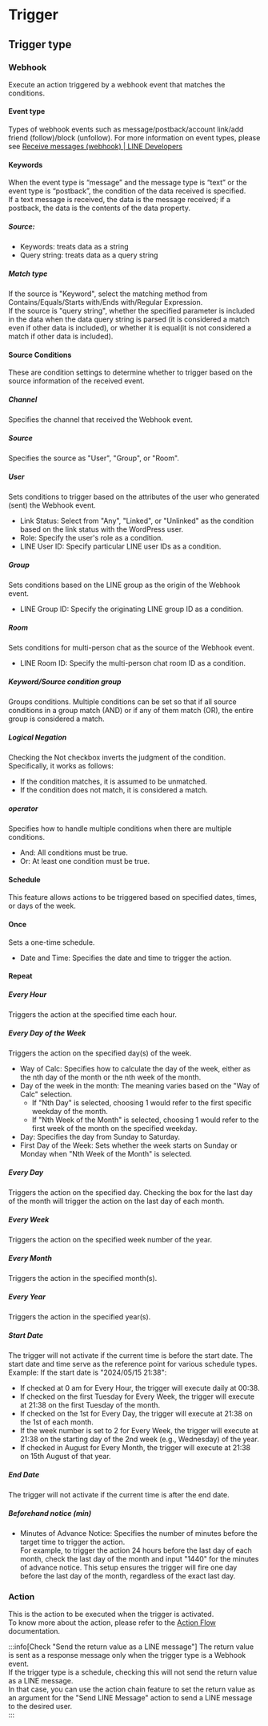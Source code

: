 # Trigger
## Trigger type
### Webhook
Execute an action triggered by a webhook event that matches the conditions.
#### Event type
Types of webhook events such as message/postback/account link/add friend (follow)/block (unfollow).
For more information on event types, please see  [Receive messages (webhook) | LINE Developers](https://developers.line.biz/en/docs/messaging-api/receiving-messages/#webhook-event-types)
#### Keywords
When the event type is “message” and the message type is “text” or the event type is “postback”, the condition of the data received is specified.  
If a text message is received, the data is the message received; if a postback, the data is the contents of the data property.
##### Source: ######
- Keywords: treats data as a string
- Query string: treats data as a query string
##### Match type
If the source is "Keyword", select the matching method from Contains/Equals/Starts with/Ends with/Regular Expression.  
If the source is "query string", whether the specified parameter is included in the data when the data query string is parsed (it is considered a match even if other data is included), or whether it is equal(it is not considered a match if other data is included).
#### Source Conditions
These are condition settings to determine whether to trigger based on the source information of the received event.

##### Channel
Specifies the channel that received the Webhook event.

##### Source
Specifies the source as "User", "Group", or "Room".

##### User
Sets conditions to trigger based on the attributes of the user who generated (sent) the Webhook event.
- Link Status: Select from "Any", "Linked", or "Unlinked" as the condition based on the link status with the WordPress user.
- Role: Specify the user's role as a condition.
- LINE User ID: Specify particular LINE user IDs as a condition.

##### Group
Sets conditions based on the LINE group as the origin of the Webhook event.
- LINE Group ID: Specify the originating LINE group ID as a condition.

##### Room
Sets conditions for multi-person chat as the source of the Webhook event.
- LINE Room ID: Specify the multi-person chat room ID as a condition.

##### Keyword/Source condition group
Groups conditions. Multiple conditions can be set so that if all source conditions in a group match (AND) or if any of them match (OR), the entire group is considered a match.
##### Logical Negation
Checking the Not checkbox inverts the judgment of the condition. Specifically, it works as follows:

- If the condition matches, it is assumed to be unmatched.
- If the condition does not match, it is considered a match.
##### operator
Specifies how to handle multiple conditions when there are multiple conditions.
- And: All conditions must be true.
- Or: At least one condition must be true.

#### Schedule
This feature allows actions to be triggered based on specified dates, times, or days of the week.

#### Once
Sets a one-time schedule.
- Date and Time: Specifies the date and time to trigger the action.

#### Repeat
##### Every Hour
Triggers the action at the specified time each hour.

##### Every Day of the Week
Triggers the action on the specified day(s) of the week.
- Way of Calc: Specifies how to calculate the day of the week, either as the nth day of the month or the nth week of the month.
- Day of the week in the month: The meaning varies based on the "Way of Calc" selection.
  - If "Nth Day" is selected, choosing 1 would refer to the first specific weekday of the month.
  - If "Nth Week of the Month" is selected, choosing 1 would refer to the first week of the month on the specified weekday.
- Day: Specifies the day from Sunday to Saturday.
- First Day of the Week: Sets whether the week starts on Sunday or Monday when "Nth Week of the Month" is selected.

##### Every Day
Triggers the action on the specified day. Checking the box for the last day of the month will trigger the action on the last day of each month.

##### Every Week
Triggers the action on the specified week number of the year.

##### Every Month
Triggers the action in the specified month(s).

##### Every Year
Triggers the action in the specified year(s).

##### Start Date
The trigger will not activate if the current time is before the start date. The start date and time serve as the reference point for various schedule types.
Example: If the start date is "2024/05/15 21:38":
- If checked at 0 am for Every Hour, the trigger will execute daily at 00:38.
- If checked on the first Tuesday for Every Week, the trigger will execute at 21:38 on the first Tuesday of the month.
- If checked on the 1st for Every Day, the trigger will execute at 21:38 on the 1st of each month.
- If the week number is set to 2 for Every Week, the trigger will execute at 21:38 on the starting day of the 2nd week (e.g., Wednesday) of the year.
- If checked in August for Every Month, the trigger will execute at 21:38 on 15th August of that year.

##### End Date
The trigger will not activate if the current time is after the end date.

##### Beforehand notice (min)
- Minutes of Advance Notice: 
  Specifies the number of minutes before the target time to trigger the action.  
  For example, to trigger the action 24 hours before the last day of each month, check the last day of the month and input "1440" for the minutes of advance notice. This setup ensures the trigger will fire one day before the last day of the month, regardless of the exact last day.  

### Action
This is the action to be executed when the trigger is activated.  
To know more about the action, please refer to the [Action Flow](./actionflow.md) documentation.

:::info[Check "Send the return value as a LINE message"]
The return value is sent as a response message only when the trigger type is a Webhook event.  
If the trigger type is a schedule, checking this will not send the return value as a LINE message.  
In that case, you can use the action chain feature to set the return value as an argument for the "Send LINE Message" action to send a LINE message to the desired user.  
:::